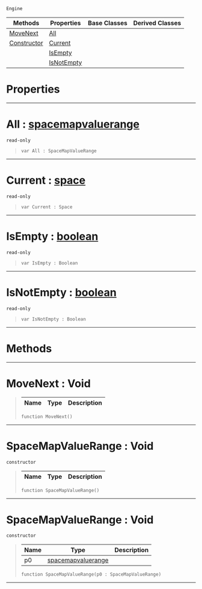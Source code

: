  `Engine`

|Methods|Properties|Base Classes|Derived Classes|
|---|---|---|---|
|[ MoveNext](https://github.com/ZilchEngine/ZilchDocs/blob/master/code_reference/class_reference/spacemapvaluerange.md#movenext-void)|[ All](https://github.com/ZilchEngine/ZilchDocs/blob/master/code_reference/class_reference/spacemapvaluerange.md#all-zilch-engine-document)| | |
|[ Constructor](https://github.com/ZilchEngine/ZilchDocs/blob/master/code_reference/class_reference/spacemapvaluerange.md#spacemapvaluerange-void)|[ Current](https://github.com/ZilchEngine/ZilchDocs/blob/master/code_reference/class_reference/spacemapvaluerange.md#current-zilch-engine-docu)| | |
| |[ IsEmpty](https://github.com/ZilchEngine/ZilchDocs/blob/master/code_reference/class_reference/spacemapvaluerange.md#isempty-zilch-engine-docu)| | |
| |[ IsNotEmpty](https://github.com/ZilchEngine/ZilchDocs/blob/master/code_reference/class_reference/spacemapvaluerange.md#isnotempty-zilch-engine-d)| | |


 #  Properties


---  
 #  All : [spacemapvaluerange](https://github.com/ZilchEngine/ZilchDocs/blob/master/code_reference/class_reference/spacemapvaluerange.md)

 `read-only`

> 
> ``` lang=cpp, name=Nada
> var All : SpaceMapValueRange


---  
 #  Current : [space](https://github.com/ZilchEngine/ZilchDocs/blob/master/code_reference/class_reference/space.md)

 `read-only`

> 
> ``` lang=cpp, name=Nada
> var Current : Space


---  
 #  IsEmpty : [boolean](https://github.com/ZilchEngine/ZilchDocs/blob/master/code_reference/nada_base_types/boolean.md)

 `read-only`

> 
> ``` lang=cpp, name=Nada
> var IsEmpty : Boolean


---  
 #  IsNotEmpty : [boolean](https://github.com/ZilchEngine/ZilchDocs/blob/master/code_reference/nada_base_types/boolean.md)

 `read-only`

> 
> ``` lang=cpp, name=Nada
> var IsNotEmpty : Boolean


---  
 #  Methods


---  
 #  MoveNext : Void

> 
> |Name|Type|Description|
> |---|---|---|
> ``` lang=cpp, name=Nada
> function MoveNext()
> ``` 


---  
 #  SpaceMapValueRange : Void

 `constructor`

> 
> |Name|Type|Description|
> |---|---|---|
> ``` lang=cpp, name=Nada
> function SpaceMapValueRange()
> ``` 


---  
 #  SpaceMapValueRange : Void

 `constructor`

> 
> |Name|Type|Description|
> |---|---|---|
> |p0|[spacemapvaluerange](https://github.com/ZilchEngine/ZilchDocs/blob/master/code_reference/class_reference/spacemapvaluerange.md)| |
> ``` lang=cpp, name=Nada
> function SpaceMapValueRange(p0 : SpaceMapValueRange)
> ``` 


---  
 

 